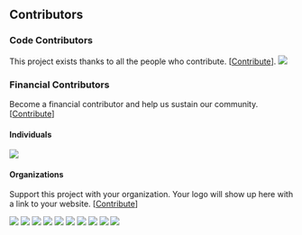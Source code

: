 ## Contributors

### Code Contributors

This project exists thanks to all the people who contribute. [[Contribute](CONTRIBUTING.md)].
<a href="https://github.com/{{org}}/{{repo}}/graphs/contributors"><img src="https://opencollective.com/{{slug}}/contributors.svg?width=890&button=false" /></a>

### Financial Contributors

Become a financial contributor and help us sustain our community. [[Contribute](https://opencollective.com/{{slug}}/contribute)]

#### Individuals

<a href="https://opencollective.com/{{slug}}"><img src="https://opencollective.com/{{slug}}/individuals.svg?width=890"></a>

#### Organizations

Support this project with your organization. Your logo will show up here with a link to your website. [[Contribute](https://opencollective.com/{{slug}}/contribute)]

<a href="https://opencollective.com/{{slug}}/organization/0/website"><img src="https://opencollective.com/{{slug}}/organization/0/avatar.svg"></a>
<a href="https://opencollective.com/{{slug}}/organization/1/website"><img src="https://opencollective.com/{{slug}}/organization/1/avatar.svg"></a>
<a href="https://opencollective.com/{{slug}}/organization/2/website"><img src="https://opencollective.com/{{slug}}/organization/2/avatar.svg"></a>
<a href="https://opencollective.com/{{slug}}/organization/3/website"><img src="https://opencollective.com/{{slug}}/organization/3/avatar.svg"></a>
<a href="https://opencollective.com/{{slug}}/organization/4/website"><img src="https://opencollective.com/{{slug}}/organization/4/avatar.svg"></a>
<a href="https://opencollective.com/{{slug}}/organization/5/website"><img src="https://opencollective.com/{{slug}}/organization/5/avatar.svg"></a>
<a href="https://opencollective.com/{{slug}}/organization/6/website"><img src="https://opencollective.com/{{slug}}/organization/6/avatar.svg"></a>
<a href="https://opencollective.com/{{slug}}/organization/7/website"><img src="https://opencollective.com/{{slug}}/organization/7/avatar.svg"></a>
<a href="https://opencollective.com/{{slug}}/organization/8/website"><img src="https://opencollective.com/{{slug}}/organization/8/avatar.svg"></a>
<a href="https://opencollective.com/{{slug}}/organization/9/website"><img src="https://opencollective.com/{{slug}}/organization/9/avatar.svg"></a>
